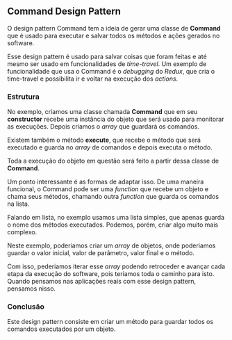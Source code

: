 ## Command Design Pattern

O design pattern Command tem a ideia de gerar uma classe de **Command** que é usado para executar e salvar todos os métodos e ações gerados no software.

Esse design pattern é usado para salvar coisas que foram feitas e até mesmo ser usado em funcionalidades de *time-travel*. Um exemplo de funcionalidade que usa o Command é o *debugging* do *Redux*, que cria o time-travel e possibilita ir e voltar na execução dos *actions*.

### Estrutura

No exemplo, criamos uma classe chamada **Command** que em seu **constructor** recebe uma instância do objeto que será usado para monitorar as execuções. Depois criamos o *array* que guardará os comandos.

Existem também o método **execute**, que recebe o método que será executado e guarda no *array* de comandos e depois executa o método.

Toda a execução do objeto em questão será feito a partir dessa classe de **Command**.

Um ponto interessante é as formas de adaptar isso. De uma maneira funcional, o Command pode ser uma *function* que recebe um objeto e chama seus métodos, chamando outra *function* que guarda os comandos na lista.

Falando em lista, no exemplo usamos uma lista simples, que apenas guarda o nome dos métodos executados. Podemos, porém, criar algo muito mais complexo. 

Neste exemplo, poderiamos criar um *array* de objetos, onde poderiamos guardar o valor inicial, valor de parâmetro, valor final e o método.

Com isso, pederiamos iterar esse *array* podendo retroceder e avançar cada etapa da execução do software, pois teriamos toda o caminho para isto. Quando pensamos nas aplicações reais com esse design pattern, pensamos nisso.

### Conclusão

Este design pattern consiste em criar um método para guardar todos os comandos executados por um objeto.
